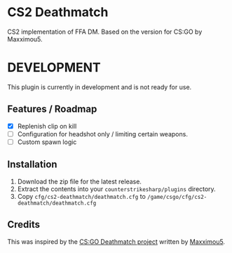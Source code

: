 # CS2 Deathmatch
CS2 implementation of FFA DM. Based on the version for CS:GO by Maxximou5.

# DEVELOPMENT
This plugin is currently in development and is not ready for use.

## Features / Roadmap
- [x] Replenish clip on kill
- [ ] Configuration for headshot only / limiting certain weapons.
- [ ] Custom spawn logic

## Installation
1. Download the zip file for the latest release.
2. Extract the contents into your `counterstrikesharp/plugins` directory.
3. Copy `cfg/cs2-deathmatch/deathmatch.cfg` to `/game/csgo/cfg/cs2-deathmatch/deathmatch.cfg`

## Credits
This was inspired by the [CS:GO Deathmatch project](https://github.com/Maxximou5/csgo-deathmatch) written by [Maxximou5](https://github.com/Maxximou5).
